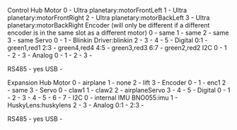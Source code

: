 Control Hub
Motor
0 - Ultra planetary:motorFrontLeft
1 - Ultra planetary:motorFrontRight
2 - Ultra planetary:motorBackLeft
3 - Ultra planetary:motorBackRight
Encoder (will only be different if a different encoder is in the same slot as a different motor)
0 - same
1 - same
2 - same
3 - same
Servo
0 -
1 - Blinkin Driver:blinkin
2 - 
3 -
4 - 
5 -
Digital
0:1 - green1,red1
2:3 - green4,red4
4:5 - green3,red3
6:7 - green2,red2
I2C
0 - 
1 - 
2 - 
3 - 
Analog
0 - 
1 -
2 -
3 -

RS485 - yes
USB - 

Expansion Hub
Motor
0 - airplane
1 - none
2 - lift
3 -
Encoder
0 -
1 - enc1
2 - same
3 -
Servo
0 - claw1
1 - claw2
2 - airplaneServo
3 -
4 -
5 -
Digital
0 -
1 - 
2 -
3 - 
4 -
5 -
6 -
7 - 
I2C
0 - internal IMU BNO055:imu
1 - HuskyLens:huskylens
2 -
3 -
Analog
0:1 -
2:3 -

RS485 - yes
USB - 